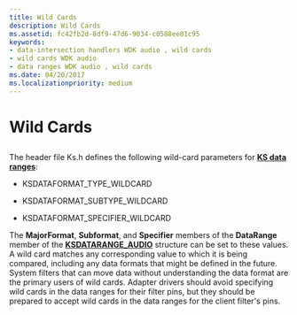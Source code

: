 ```yaml
---
title: Wild Cards
description: Wild Cards
ms.assetid: fc42fb2d-8df9-47d6-9034-c0588ee81c95
keywords:
- data-intersection handlers WDK audio , wild cards
- wild cards WDK audio
- data ranges WDK audio , wild cards
ms.date: 04/20/2017
ms.localizationpriority: medium
---
```


# Wild Cards


## <span id="wild_cards"></span><span id="WILD_CARDS"></span>


The header file Ks.h defines the following wild-card parameters for [**KS data ranges**](https://msdn.microsoft.com/library/windows/hardware/ff561658):

-   KSDATAFORMAT\_TYPE\_WILDCARD

-   KSDATAFORMAT\_SUBTYPE\_WILDCARD

-   KSDATAFORMAT\_SPECIFIER\_WILDCARD

The **MajorFormat**, **Subformat**, and **Specifier** members of the **DataRange** member of the [**KSDATARANGE\_AUDIO**](https://msdn.microsoft.com/library/windows/hardware/ff537096) structure can be set to these values. A wild card matches any corresponding value to which it is being compared, including any data formats that might be defined in the future. System filters that can move data without understanding the data format are the primary users of wild cards. Adapter drivers should avoid specifying wild cards in the data ranges for their filter pins, but they should be prepared to accept wild cards in the data ranges for the client filter's pins.

 

 




